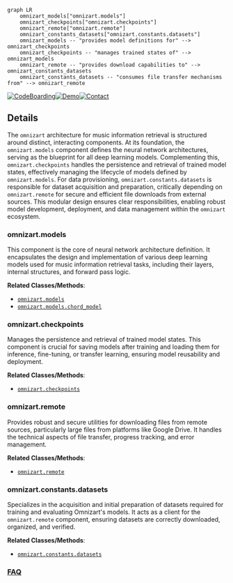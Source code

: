 ```mermaid
graph LR
    omnizart_models["omnizart.models"]
    omnizart_checkpoints["omnizart.checkpoints"]
    omnizart_remote["omnizart.remote"]
    omnizart_constants_datasets["omnizart.constants.datasets"]
    omnizart_models -- "provides model definitions for" --> omnizart_checkpoints
    omnizart_checkpoints -- "manages trained states of" --> omnizart_models
    omnizart_remote -- "provides download capabilities to" --> omnizart_constants_datasets
    omnizart_constants_datasets -- "consumes file transfer mechanisms from" --> omnizart_remote
```

[![CodeBoarding](https://img.shields.io/badge/Generated%20by-CodeBoarding-9cf?style=flat-square)](https://github.com/CodeBoarding/GeneratedOnBoardings)[![Demo](https://img.shields.io/badge/Try%20our-Demo-blue?style=flat-square)](https://www.codeboarding.org/demo)[![Contact](https://img.shields.io/badge/Contact%20us%20-%20contact@codeboarding.org-lightgrey?style=flat-square)](mailto:contact@codeboarding.org)

## Details

The `omnizart` architecture for music information retrieval is structured around distinct, interacting components. At its foundation, the `omnizart.models` component defines the neural network architectures, serving as the blueprint for all deep learning models. Complementing this, `omnizart.checkpoints` handles the persistence and retrieval of trained model states, effectively managing the lifecycle of models defined by `omnizart.models`. For data provisioning, `omnizart.constants.datasets` is responsible for dataset acquisition and preparation, critically depending on `omnizart.remote` for secure and efficient file downloads from external sources. This modular design ensures clear responsibilities, enabling robust model development, deployment, and data management within the `omnizart` ecosystem.

### omnizart.models
This component is the core of neural network architecture definition. It encapsulates the design and implementation of various deep learning models used for music information retrieval tasks, including their layers, internal structures, and forward pass logic.


**Related Classes/Methods**:

- <a href="https://github.com/Music-and-Culture-Technology-Lab/omnizart/blob/master/omnizart/models" target="_blank" rel="noopener noreferrer">`omnizart.models`</a>
- <a href="https://github.com/Music-and-Culture-Technology-Lab/omnizart/blob/master/omnizart/models/chord_model.py" target="_blank" rel="noopener noreferrer">`omnizart.models.chord_model`</a>


### omnizart.checkpoints
Manages the persistence and retrieval of trained model states. This component is crucial for saving models after training and loading them for inference, fine-tuning, or transfer learning, ensuring model reusability and deployment.


**Related Classes/Methods**:

- <a href="https://github.com/Music-and-Culture-Technology-Lab/omnizart/blob/master/omnizart/checkpoints" target="_blank" rel="noopener noreferrer">`omnizart.checkpoints`</a>


### omnizart.remote
Provides robust and secure utilities for downloading files from remote sources, particularly large files from platforms like Google Drive. It handles the technical aspects of file transfer, progress tracking, and error management.


**Related Classes/Methods**:

- <a href="https://github.com/Music-and-Culture-Technology-Lab/omnizart/blob/master/omnizart/remote" target="_blank" rel="noopener noreferrer">`omnizart.remote`</a>


### omnizart.constants.datasets
Specializes in the acquisition and initial preparation of datasets required for training and evaluating Omnizart's models. It acts as a client for the `omnizart.remote` component, ensuring datasets are correctly downloaded, organized, and verified.


**Related Classes/Methods**:

- <a href="https://github.com/Music-and-Culture-Technology-Lab/omnizart/blob/master/omnizart/constants/datasets.py" target="_blank" rel="noopener noreferrer">`omnizart.constants.datasets`</a>




### [FAQ](https://github.com/CodeBoarding/GeneratedOnBoardings/tree/main?tab=readme-ov-file#faq)